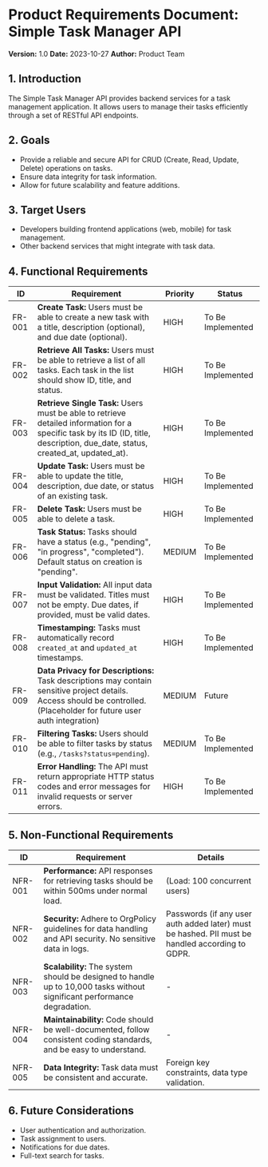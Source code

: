 # Product Requirements Document: Simple Task Manager API

**Version:** 1.0
**Date:** 2023-10-27
**Author:** Product Team

## 1. Introduction
The Simple Task Manager API provides backend services for a task management application. It allows users to manage their tasks efficiently through a set of RESTful API endpoints.

## 2. Goals
- Provide a reliable and secure API for CRUD (Create, Read, Update, Delete) operations on tasks.
- Ensure data integrity for task information.
- Allow for future scalability and feature additions.

## 3. Target Users
- Developers building frontend applications (web, mobile) for task management.
- Other backend services that might integrate with task data.

## 4. Functional Requirements

| ID    | Requirement                                     | Priority | Status     |
|-------|-------------------------------------------------|----------|------------|
| FR-001| **Create Task:** Users must be able to create a new task with a title, description (optional), and due date (optional). | HIGH     | To Be Implemented |
| FR-002| **Retrieve All Tasks:** Users must be able to retrieve a list of all tasks. Each task in the list should show ID, title, and status. | HIGH     | To Be Implemented |
| FR-003| **Retrieve Single Task:** Users must be able to retrieve detailed information for a specific task by its ID (ID, title, description, due_date, status, created_at, updated_at). | HIGH     | To Be Implemented |
| FR-004| **Update Task:** Users must be able to update the title, description, due date, or status of an existing task. | HIGH     | To Be Implemented |
| FR-005| **Delete Task:** Users must be able to delete a task. | HIGH     | To Be Implemented |
| FR-006| **Task Status:** Tasks should have a status (e.g., "pending", "in progress", "completed"). Default status on creation is "pending". | MEDIUM   | To Be Implemented |
| FR-007| **Input Validation:** All input data must be validated. Titles must not be empty. Due dates, if provided, must be valid dates. | HIGH     | To Be Implemented |
| FR-008| **Timestamping:** Tasks must automatically record `created_at` and `updated_at` timestamps. | HIGH     | To Be Implemented |
| FR-009| **Data Privacy for Descriptions:** Task descriptions may contain sensitive project details. Access should be controlled. (Placeholder for future user auth integration) | MEDIUM   | Future     |
| FR-010| **Filtering Tasks:** Users should be able to filter tasks by status (e.g., `/tasks?status=pending`). | MEDIUM   | To Be Implemented |
| FR-011| **Error Handling:** The API must return appropriate HTTP status codes and error messages for invalid requests or server errors. | HIGH     | To Be Implemented |

## 5. Non-Functional Requirements

| ID     | Requirement                                       | Details                                                                 |
|--------|---------------------------------------------------|-------------------------------------------------------------------------|
| NFR-001| **Performance:** API responses for retrieving tasks should be within 500ms under normal load. | (Load: 100 concurrent users)                                            |
| NFR-002| **Security:** Adhere to OrgPolicy guidelines for data handling and API security. No sensitive data in logs. | Passwords (if any user auth added later) must be hashed. PII must be handled according to GDPR. |
| NFR-003| **Scalability:** The system should be designed to handle up to 10,000 tasks without significant performance degradation. | -                                                                       |
| NFR-004| **Maintainability:** Code should be well-documented, follow consistent coding standards, and be easy to understand. | -                                                                       |
| NFR-005| **Data Integrity:** Task data must be consistent and accurate. | Foreign key constraints, data type validation.                          |

## 6. Future Considerations
- User authentication and authorization.
- Task assignment to users.
- Notifications for due dates.
- Full-text search for tasks.
